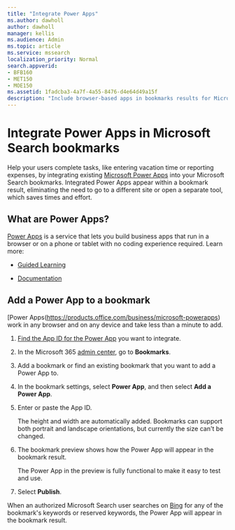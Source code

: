 ```yaml
---
title: "Integrate Power Apps"
ms.author: dawholl
author: dawholl
manager: kellis
ms.audience: Admin
ms.topic: article
ms.service: mssearch
localization_priority: Normal
search.appverid:
- BFB160
- MET150
- MOE150
ms.assetid: 1fadcba3-4a7f-4a55-8476-d4e64d49a15f
description: "Include browser-based apps in bookmarks results for Microsoft Search"
---
```


# Integrate Power Apps in Microsoft Search bookmarks
   
Help your users complete tasks, like entering vacation time or reporting expenses, by integrating existing [Microsoft Power Apps](https://products.office.com/business/microsoft-powerapps) into your Microsoft Search bookmarks. Integrated Power Apps appear within a bookmark result, eliminating the need to go to a different site or open a separate tool, which saves times and effort.
  
## What are Power Apps?

[Power Apps](https://products.office.com/business/microsoft-powerapps) is a service that lets you build business apps that run in a browser or on a phone or tablet with no coding experience required. Learn more:
  
- [Guided Learning](https://docs.microsoft.com/learn/browse/?products=powerapps)
    
- [Documentation](https://docs.microsoft.com/powerapps/)
    
## Add a Power App to a bookmark

[Power Apps(https://products.office.com/business/microsoft-powerapps) work in any browser and on any device and take less than a minute to add.
  
1. [Find the App ID for the Power App](https://docs.microsoft.com/powerapps/maker/canvas-apps/get-sessionid#get-an-app-id) you want to integrate.
    
2. In the Microsoft 365 [admin center](https://admin.microsoft.com), go to **Bookmarks**.
    
3. Add a bookmark or find an existing bookmark that you want to add a Power App to.
    
4. In the bookmark settings, select **Power App**, and then select **Add a Power App**.
    
5. Enter or paste the App ID.
    
    The height and width are automatically added. Bookmarks can support both portrait and landscape orientations, but currently the size can't be changed.
    
6. The bookmark preview shows how the Power App will appear in the bookmark result.
    
    The Power App in the preview is fully functional to make it easy to test and use.
    
7. Select **Publish**.
    
When an authorized Microsoft Search user searches on [Bing](https://Bing.com) for any of the bookmark's keywords or reserved keywords, the Power App will appear in the bookmark result.
